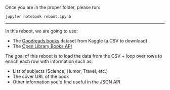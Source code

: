 Once you are in the proper folder, please run:

```bash
jupyter notebook reboot.ipynb
```

---

In this reboot, we are going to use:

- The [Goodreads books](https://www.kaggle.com/jealousleopard/goodreadsbooks) dataset from Kaggle (a CSV to download)
- The [Open Library Books API](https://openlibrary.org/dev/docs/api/books)

The goal of this reboot is to load the data from the CSV + loop over rows to enrich each row with information such as:

- List of subjects (Science, Humor, Travel, etc.)
- The cover URL of the book
- Other information you'd find useful in the JSON API
